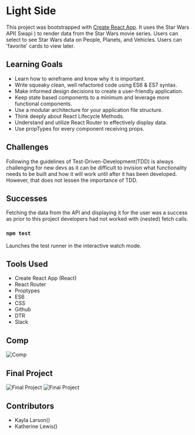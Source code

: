 # Light Side

This project was bootstrapped with [Create React App](https://github.com/facebook/create-react-app). It uses the Star Wars API( Swapi ) to render data from the Star Wars movie series. Users can select to see Star Wars data on People, Planets, and Vehicles. Users can 'favorite' cards to view later. 

## Learning Goals

* Learn how to wireframe and know why it is important.
* Write squeaky clean, well refactored code using ES6 & ES7 syntax.
* Make informed design decisions to create a user-friendly application.
* Keep state based components to a minimum and leverage more functional components.
* Use a modular architecture for your application file structure.
* Think deeply about React Lifecycle Methods.
* Understand and utilize React Router to effectively display data.
* Use propTypes for every component receiving props.

## Challenges

Following the guidelines of Test-Driven-Development(TDD) is always challenging for new devs as it can be difficult to invision what functionality needs to be built and how it will work until after it has been developed. However, that does not lessen the importance of TDD.

## Successes

Fetching the data from the API and displaying it for the user was a success as prior to this project developers had not worked with (nested) fetch calls.

### `npm test`

Launches the test runner in the interactive watch mode.

## Tools Used

* Create React App (React)
* React Router
* Proptypes
* ES6
* CSS
* Github
* DTR
* Slack

## Comp

![Comp](https://postimg.cc/4mbv1S1f)

## Final Project

![Final Project](https://postimg.cc/HjPVXGRD)
![Final Project](https://postimg.cc/JsXDRTTw)

## Contributors

* Kayla Larson()
* Katherine Lewis()
